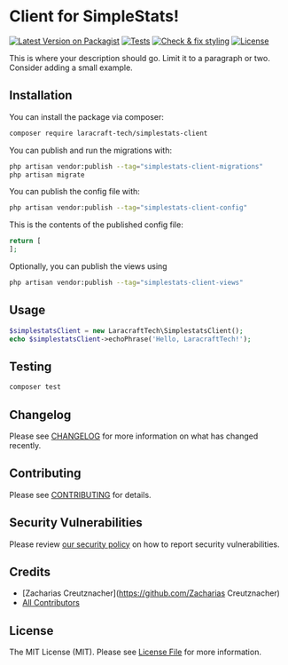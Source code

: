 # Client for SimpleStats!

[![Latest Version on Packagist](https://img.shields.io/packagist/v/laracraft-tech/simplestats-client.svg?style=flat-square)](https://packagist.org/packages/laracraft-tech/simplestats-client)
[![Tests](https://github.com/laracraft-tech/simplestats-client/actions/workflows/run-tests.yml/badge.svg?branch=main)](https://github.com/laracraft-tech/simplestats-client/actions/workflows/run-tests.yml)
[![Check & fix styling](https://github.com/laracraft-tech/simplestats-client/actions/workflows/fix-php-code-style-issues.yml/badge.svg?branch=main)](https://github.com/laracraft-tech/simplestats-client/actions/workflows/fix-php-code-style-issues.yml)
[![License](https://img.shields.io/packagist/l/laracraft-tech/simplestats-client.svg?style=flat-square)](https://packagist.org/packages/laracraft-tech/simplestats-client)
<!--[![Total Downloads](https://img.shields.io/packagist/dt/laracraft-tech/simplestats-client.svg?style=flat-square)](https://packagist.org/packages/laracraft-tech/simplestats-client)-->

This is where your description should go. Limit it to a paragraph or two. Consider adding a small example.

## Installation

You can install the package via composer:

```bash
composer require laracraft-tech/simplestats-client
```

You can publish and run the migrations with:

```bash
php artisan vendor:publish --tag="simplestats-client-migrations"
php artisan migrate
```

You can publish the config file with:

```bash
php artisan vendor:publish --tag="simplestats-client-config"
```

This is the contents of the published config file:

```php
return [
];
```

Optionally, you can publish the views using

```bash
php artisan vendor:publish --tag="simplestats-client-views"
```

## Usage

```php
$simplestatsClient = new LaracraftTech\SimplestatsClient();
echo $simplestatsClient->echoPhrase('Hello, LaracraftTech!');
```

## Testing

```bash
composer test
```

## Changelog

Please see [CHANGELOG](CHANGELOG.md) for more information on what has changed recently.

## Contributing

Please see [CONTRIBUTING](CONTRIBUTING.md) for details.

## Security Vulnerabilities

Please review [our security policy](../../security/policy) on how to report security vulnerabilities.

## Credits

- [Zacharias Creutznacher](https://github.com/Zacharias Creutznacher)
- [All Contributors](../../contributors)

## License

The MIT License (MIT). Please see [License File](LICENSE.md) for more information.
